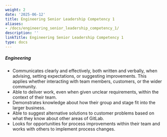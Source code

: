 ```yaml
---
weight: 2
date: '2025-06-12'
title: Engineering Senior Leadership Competency 1
aliases:
- /docs/engineering_senior_leadership_competency_1/
description: ''
linkTitle: Engineering Senior Leadership Competency 1
type: docs
---
```


##### Engineering

* Communicates clearly and effectively, both written and verbally, when advising, setting expectations, or suggesting improvements. This applies whether interacting with team members, customers, or the wider community.
* Able to deliver work, even when given unclear requirements, within the context of their team.
* Demonstrates knowledge about how their group and stage fit into the larger business.
* Able to suggest alternative solutions to customer problems based on what they know about other areas of GitLab.
* Looks for opportunities for process improvements within their team and works with others to implement process changes.
